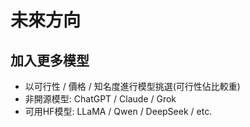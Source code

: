 # 未來方向
## 加入更多模型
- 以可行性 / 價格 / 知名度進行模型挑選(可行性佔比較重)
- 非開源模型: ChatGPT / Claude / Grok
- 可用HF模型: LLaMA / Qwen / DeepSeek / etc.